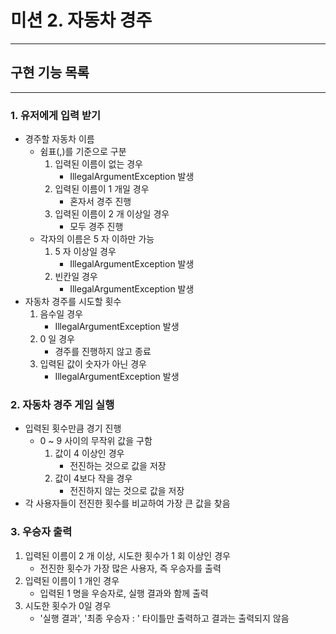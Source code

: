 # 미션 2. 자동차 경주

---

## 구현 기능 목록

---

### 1. 유저에게 입력 받기
- 경주할 자동차 이름
    - 쉼표(,)를 기준으로 구분
      1. 입력된 이름이 없는 경우
         - IllegalArgumentException 발생
      2. 입력된 이름이 1 개일 경우
         - 혼자서 경주 진행
      3. 입력된 이름이 2 개 이상일 경우
         - 모두 경주 진행
    - 각자의 이름은 5 자 이하만 가능
      1. 5 자 이상일 경우
         - IllegalArgumentException 발생
      2. 빈칸일 경우
         - IllegalArgumentException 발생
- 자동차 경주를 시도할 횟수
    1. 음수일 경우
       - IllegalArgumentException 발생
    2. 0 일 경우
       - 경주를 진행하지 않고 종료
    3. 입력된 값이 숫자가 아닌 경우
       - IllegalArgumentException 발생
  

### 2. 자동차 경주 게임 실행
- 입력된 횟수만큼 경기 진행
  - 0 ~ 9 사이의 무작위 값을 구함
    1. 값이 4 이상인 경우
        - 전진하는 것으로 값을 저장
    2. 값이 4보다 작을 경우
        - 전진하지 않는 것으로 값을 저장
- 각 사용자들이 전진한 횟수를 비교하여 가장 큰 값을 찾음

### 3. 우승자 출력
1. 입력된 이름이 2 개 이상, 시도한 횟수가 1 회 이상인 경우
   - 전진한 횟수가 가장 많은 사용자, 즉 우승자를 출력
2. 입력된 이름이 1 개인 경우
    - 입력된 1 명을 우승자로, 실행 결과와 함께 출력
3. 시도한 횟수가 0일 경우
    - '실행 결과', '최종 우승자 : ' 타이틀만 출력하고 결과는 출력되지 않음
